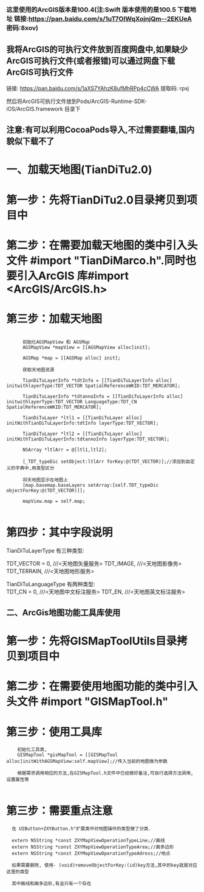
### 这里使用的ArcGIS版本是100.4(注:Swift 版本使用的是100.5 下载地址 链接:https://pan.baidu.com/s/1uT7OIWqXojnjQm--2EKUeA  密码:8xov)

## 我将ArcGIS的可执行文件放到百度网盘中,如果缺少ArcGIS可执行文件(或者报错)可以通过网盘下载ArcGIS可执行文件
链接: https://pan.baidu.com/s/1aXS7YAhzK8ufMhRPp4cCWA 提取码: rpxj 

然后将ArcGIS可执行文件放到Pods/ArcGIS-Runtime-SDK-iOS/ArcGIS.framework 目录下

## 注意:有可以利用CocoaPods导入,不过需要翻墙,国内貌似下载不了

# 一、加载天地图(TianDiTu2.0)
# 第一步：先将TianDiTu2.0目录拷贝到项目中
# 第二步：在需要加载天地图的类中引入头文件  #import "TianDiMarco.h".同时也要引入ArcGIS 库#import <ArcGIS/ArcGIS.h>
# 第三步：加载天地图

  ```
  
        初始化AGSMapView 和 AGSMap
        AGSMapView *mapView = [[AGSMapView alloc]init];

        AGSMap *map = [[AGSMap alloc] init];

        获取天地图资源

        TianDiTuLayerInfo *tdtInfo = [[TianDiTuLayerInfo alloc] initwithlayerType:TDT_VECTOR SpatialReferenceWKID:TDT_MERCATOR];

        TianDiTuLayerInfo *tdtannoInfo = [[TianDiTuLayerInfo alloc] initwithlayerType:TDT_VECTOR LanguageType:TDT_CN SpatialReferenceWKID:TDT_MERCATOR];

        TianDiTuLayer *ltl1 = [[TianDiTuLayer alloc] initWithTianDiTuLayerInfo:tdtInfo layerType:TDT_VECTOR];

        TianDiTuLayer *ltl2 = [[TianDiTuLayer alloc] initWithTianDiTuLayerInfo:tdtannoInfo layerType:TDT_VECTOR];

        NSArray *ltlArr = @[ltl1,ltl2];

        [_TDT_typeDic setObject:ltlArr forKey:@(TDT_VECTOR)];//添加到自定义的字典中,用类型区分

        将天地图显示在地图上
        [map.basemap.baseLayers setArray:[self.TDT_typeDic objectForKey:@(TDT_VECTOR)]];

        mapView.map = self.map;
    
``` 
# 第四步：其中字段说明

TianDiTuLayerType 有三种类型:  

TDT_VECTOR = 0, ///<天地图矢量服务>
TDT_IMAGE, ///<天地图影像务>
TDT_TERRAIN, ///<天地图地形服务>

TianDiTuLanguageType 有两种类型:  
TDT_CN = 0, ///<天地图中文标注服务>
TDT_EN, ///<天地图英文标注服务>


## 二、ArcGis地图功能工具库使用

# 第一步：先将GISMapToolUtils目录拷贝到项目中

# 第二步：在需要使用地图功能的类中引入头文件  #import "GISMapTool.h"

# 第三步：使用工具库

  ```
      初始化工具类,
      GISMapTool *gisMapTool = [[GISMapTool alloc]initWithAGSMapView:self.mapView];//传入当前的地图做为参数

      根据需求调用相应的方法,在GISMapTool.h文件中已经做好备注,可自行选择方法调用,设置属性等


  ```  
  
  # 第三步：需要重点注意
  
      在 UIButton+ZXYButton.h"扩展类中对地图操作的类型做了分类.

      extern NSString *const ZXYMapViewOperationTypeLine;//画线
      extern NSString *const ZXYMapViewOperationTypeArea;//画多边形
      extern NSString *const ZXYMapViewOperationTypeAdress;//地点

      如果需要删除, 使用- (void)removeObjectForKey:(id)key方法,其中的key就是对应这里的类型

      其中画线和画多边形,有且只有一个存在
